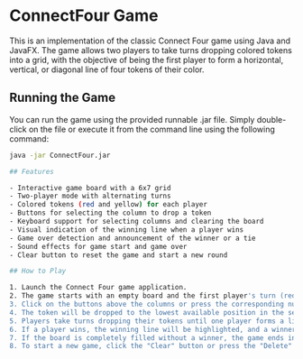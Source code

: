 # ConnectFour Game

This is an implementation of the classic Connect Four game using Java and JavaFX. The game allows two players to take turns dropping colored tokens into a grid, with the objective of being the first player to form a horizontal, vertical, or diagonal line of four tokens of their color.

## Running the Game

You can run the game using the provided runnable .jar file. Simply double-click on the file or execute it from the command line using the following command:

```bash
java -jar ConnectFour.jar

## Features

- Interactive game board with a 6x7 grid
- Two-player mode with alternating turns
- Colored tokens (red and yellow) for each player
- Buttons for selecting the column to drop a token
- Keyboard support for selecting columns and clearing the board
- Visual indication of the winning line when a player wins
- Game over detection and announcement of the winner or a tie
- Sound effects for game start and game over
- Clear button to reset the game and start a new round

## How to Play

1. Launch the Connect Four game application.
2. The game starts with an empty board and the first player's turn (red).
3. Click on the buttons above the columns or press the corresponding number key (1-7) to select the column where you want to drop your token.
4. The token will be dropped to the lowest available position in the selected column.
5. Players take turns dropping their tokens until one player forms a line of four tokens of their color horizontally, vertically, or diagonally.
6. If a player wins, the winning line will be highlighted, and a winner announcement will be displayed.
7. If the board is completely filled without a winner, the game ends in a tie.
8. To start a new game, click the "Clear" button or press the "Delete" key.


